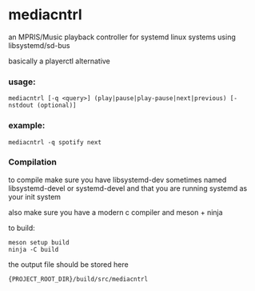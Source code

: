 # mediacntrl

an MPRIS/Music playback controller for systemd linux systems using libsystemd/sd-bus

basically a playerctl alternative

### usage:

```
mediacntrl [-q <query>] (play|pause|play-pause|next|previous) [-nstdout (optional)]
```

### example:

```
mediacntrl -q spotify next
```

### Compilation

to compile make sure you have libsystemd-dev sometimes named libsystemd-devel or systemd-devel and that you are running systemd as your init system

also make sure you have a modern c compiler and meson + ninja

to build:

```
meson setup build
ninja -C build
```

the output file should be stored here

```
{PROJECT_ROOT_DIR}/build/src/mediacntrl
```
